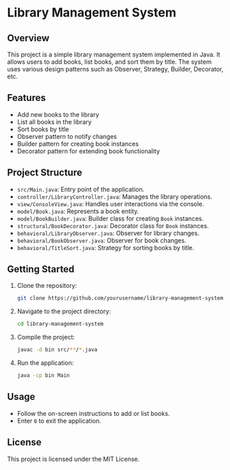 # Library Management System

## Overview
This project is a simple library management system implemented in Java. It allows users to add books, list books, and sort them by title. The system uses various design patterns such as Observer, Strategy, Builder, Decorator, etc.

## Features
- Add new books to the library
- List all books in the library
- Sort books by title
- Observer pattern to notify changes
- Builder pattern for creating book instances
- Decorator pattern for extending book functionality

## Project Structure
- `src/Main.java`: Entry point of the application.
- `controller/LibraryController.java`: Manages the library operations.
- `view/ConsoleView.java`: Handles user interactions via the console.
- `model/Book.java`: Represents a book entity.
- `model/BookBuilder.java`: Builder class for creating `Book` instances.
- `structural/BookDecorator.java`: Decorator class for `Book` instances.
- `behavioral/LibraryObserver.java`: Observer for library changes.
- `behavioral/BookObserver.java`: Observer for book changes.
- `behavioral/TitleSort.java`: Strategy for sorting books by title.

## Getting Started
1. Clone the repository:
    ```sh
    git clone https://github.com/yourusername/library-management-system.git
    ```
2. Navigate to the project directory:
    ```sh
    cd library-management-system
    ```
3. Compile the project:
    ```sh
    javac -d bin src/**/*.java
    ```
4. Run the application:
    ```sh
    java -cp bin Main
    ```

## Usage
- Follow the on-screen instructions to add or list books.
- Enter `0` to exit the application.
  
## License
This project is licensed under the MIT License.
